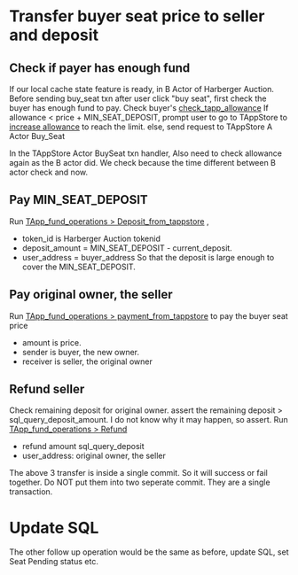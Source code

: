 # Transfer buyer seat price to seller and deposit

## Check if payer has enough fund

If our local cache state feature is ready, in B Actor of Harberger Auction. Before sending buy_seat txn after user click "buy seat", first check the buyer has enough fund to pay. Check buyer's [check_tapp_allowance](check_tapp_allowance.md)   If allowance  \< price + MIN_SEAT_DEPOSIT, prompt user to go to TAppStore to [ increase allowance](approve_allowance_to_tapp.md#increase-decrease-allowance) to reach the limit. 
else, send request to TAppStore A Actor Buy_Seat

In the TAppStore Actor BuySeat txn handler, Also need to check allowance  again as the B actor did. We check because the time different between B actor check and now.

## Pay MIN_SEAT_DEPOSIT

Run [TApp_fund_operations > Deposit_from_tappstore](TApp_fund_operations.md#deposit-from-tappstore) , 

* token_id is Harberger Auction tokenid
* deposit_amount = MIN_SEAT_DEPOSIT - current_deposit. 
* user_address = buyer_address
  So that the deposit is large enough to cover the MIN_SEAT_DEPOSIT.

## Pay original owner, the seller

Run [TApp_fund_operations > payment_from_tappstore](TApp_fund_operations.md#payment-from-tappstore) to pay the buyer seat price

* amount is price. 
* sender is buyer, the new owner.
* receiver is seller, the original owner

## Refund seller

Check remaining deposit for original owner. 
assert the remaining deposit > sql_query_deposit_amount. I do not know why it may happen, so assert.
Run [TApp_fund_operations > Refund](TApp_fund_operations.md#refund) 

* refund amount sql_query_deposit
* user_address: original owner, the seller

The above 3 transfer is inside a single commit. So it will success or fail together. Do NOT put them into two seperate commit. They are a single transaction.

# Update SQL

The other follow up operation would be the same as before, update SQL, set Seat Pending status etc.
